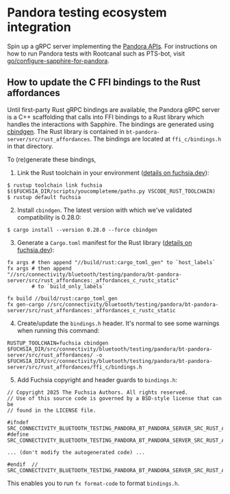 # Pandora testing ecosystem integration

Spin up a gRPC server implementing the [Pandora APIs](https://developers.google.com/pandora/guides/bt-test-interfaces/overview).
For instructions on how to run Pandora tests with Rootcanal such as PTS-bot, visit [go/configure-sapphire-for-pandora](https://docs.google.com/document/d/1XwRLCjhFrHrsp5HSFZ38xU_4TAt-g27Vxie7XDcTTto/edit?usp=sharing&resourcekey=0-pF_J5m3CzcN36JiUNl3mew).

## How to update the C FFI bindings to the Rust affordances

Until first-party Rust gRPC bindings are available, the Pandora gRPC server is
a C++ scaffolding that calls into FFI bindings to a Rust library which handles
the interactions with Sapphire. The bindings are generated using
[cbindgen](https://github.com/mozilla/cbindgen). The Rust library is contained
in `bt-pandora-server/src/rust_affordances`. The bindings are located at
`ffi_c/bindings.h` in that directory.

To (re)generate these bindings,

1. Link the Rust toolchain in your environment ([details on fuchsia.dev](https://fuchsia.dev/fuchsia-src/development/languages/rust/cargo#cargo-config-gen)):
```
$ rustup toolchain link fuchsia $($FUCHSIA_DIR/scripts/youcompleteme/paths.py VSCODE_RUST_TOOLCHAIN)
$ rustup default fuchsia
```

2. Install `cbindgen`. The latest version with which we've validated compatibility
is 0.28.0:
```
$ cargo install --version 0.28.0 --force cbindgen
```

3. Generate a `Cargo.toml` manifest for the Rust library ([details on fuchsia.dev](https://fuchsia.dev/fuchsia-src/development/languages/rust/cargo#cargo-toml-gen)):
```
fx args # then append "//build/rust:cargo_toml_gen" to `host_labels`
fx args # then append "//src/connectivity/bluetooth/testing/pandora/bt-pandora-server/src/rust_affordances:_affordances_c_rustc_static"
        # to `build_only_labels`

fx build //build/rust:cargo_toml_gen
fx gen-cargo //src/connectivity/bluetooth/testing/pandora/bt-pandora-server/src/rust_affordances:_affordances_c_rustc_static
```

4. Create/update the `bindings.h` header. It's normal to see some warnings when running this command:
```
RUSTUP_TOOLCHAIN=fuchsia cbindgen $FUCHSIA_DIR/src/connectivity/bluetooth/testing/pandora/bt-pandora-server/src/rust_affordances/ -o $FUCHSIA_DIR/src/connectivity/bluetooth/testing/pandora/bt-pandora-server/src/rust_affordances/ffi_c/bindings.h
```

5. Add Fuchsia copyright and header guards to `bindings.h`:
```
// Copyright 2025 The Fuchsia Authors. All rights reserved.
// Use of this source code is governed by a BSD-style license that can be
// found in the LICENSE file.

#ifndef SRC_CONNECTIVITY_BLUETOOTH_TESTING_PANDORA_BT_PANDORA_SERVER_SRC_RUST_AFFORDANCES_FFI_C_BINDINGS_H_
#define SRC_CONNECTIVITY_BLUETOOTH_TESTING_PANDORA_BT_PANDORA_SERVER_SRC_RUST_AFFORDANCES_FFI_C_BINDINGS_H_

... (don't modify the autogenerated code) ...

#endif  // SRC_CONNECTIVITY_BLUETOOTH_TESTING_PANDORA_BT_PANDORA_SERVER_SRC_RUST_AFFORDANCES_FFI_C_BINDINGS_H_
```
This enables you to run `fx format-code` to format `bindings.h`.